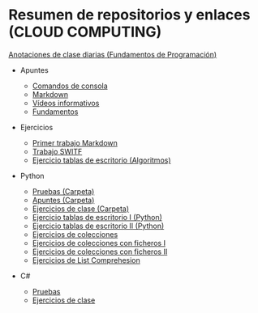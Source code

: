 # Resumen de repositorios y enlaces (CLOUD COMPUTING)

[Anotaciones de clase diarias (Fundamentos de Programación)](https://github.com/CristinaSilvan/FundamentosProgramacionEOI/tree/main/Apuntes/Anotaciones_de_clase_diario)

* Apuntes
     * [Comandos de consola](https://github.com/CristinaSilvan/FundamentosProgramacionEOI/blob/main/Apuntes/1_Comandos_consola.md)
     * [Markdown](https://github.com/CristinaSilvan/FundamentosProgramacionEOI/blob/main/Apuntes/2_Markdown.md)
     * [Vídeos informativos](https://github.com/CristinaSilvan/FundamentosProgramacionEOI/blob/main/Apuntes/3_V%C3%ADdeos_informativos.md)
     * [Fundamentos](https://github.com/CristinaSilvan/FundamentosProgramacionEOI/blob/main/Apuntes/4_Fundamentos.md)

* Ejercicios
     * [Primer trabajo Markdown](https://github.com/CristinaSilvan/FundamentosProgramacionEOI/blob/main/FICHEROMDVSCODE.md)
     * [Trabajo SWITF](https://github.com/CristinaSilvan/FundamentosProgramacionEOI/blob/main/Ejercicios/(1)Trabajo%20grupal%20(20%20abril).md)
     * [Ejercicio tablas de escritorio (Algoritmos)](https://github.com/CristinaSilvan/FundamentosProgramacionEOI/blob/main/Ejercicios/(2)%20Ejercicios%20tablas%20de%20escritorio.md)

* Python
     * [Pruebas (Carpeta)](https://github.com/CristinaSilvan/EOI-IntroProgramacionPython/tree/main/Pruebas)
     * [Apuntes (Carpeta)](https://github.com/CristinaSilvan/EOI-IntroProgramacionPython/tree/main/Apuntes)
     * [Ejercicios de clase (Carpeta)](https://github.com/CristinaSilvan/EOI-IntroProgramacionPython/tree/main/Ejercicios%20de%20Clase)
     * [Ejercicio tablas de escritorio I (Python)](https://github.com/CristinaSilvan/EOI-IntroProgramacionPython/blob/main/Ejercicios%20de%20Clase/EjerciciosTablas%20(1).py)
     * [Ejercicio tablas de escritorio II (Python)](https://github.com/CristinaSilvan/EOI-IntroProgramacionPython/blob/main/Ejercicios%20de%20Clase/Ejercicios%20Tablas%20(2).py)
     * [Ejercicios de colecciones](https://github.com/CristinaSilvan/EOI-IntroProgramacionPython/tree/main/Ejercicios%20de%20Clase/Ejercicios%20de%20Colecciones)
     * [Ejercicios de colecciones con ficheros I](https://github.com/CristinaSilvan/EOI-IntroProgramacionPython/tree/main/Ejercicios%20de%20Clase/Ficheros/Colecciones%20Ficheros%20I)
     * [Ejercicios de colecciones con ficheros II](https://github.com/CristinaSilvan/EOI-IntroProgramacionPython/tree/main/Ejercicios%20de%20Clase/Ficheros/Colecciones%20Ficheros%20II)
     * [Ejercicios de List Comprehesion](https://github.com/CristinaSilvan/EOI-IntroProgramacionPython/tree/main/Ejercicios%20de%20Clase/Ejercicios%20List%20Comprehesion)

* C#
     * [Pruebas]()
     * [Ejercicios de clase]()
